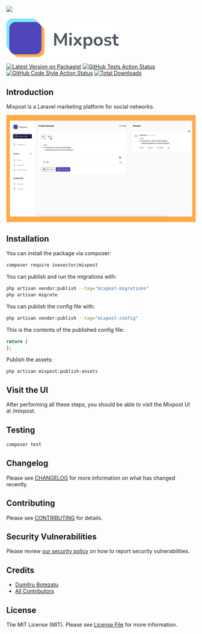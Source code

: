 
[<img src="https://github-ads.s3.eu-central-1.amazonaws.com/support-ukraine.svg?t=1" />](https://supportukrainenow.org)

[<img src="./art/logo.svg" width="300px" alt="Logo Mixpost" />](https://mixpost.app)

[![Latest Version on Packagist](https://img.shields.io/packagist/v/inovector/mixpost.svg?style=flat-square)](https://packagist.org/packages/inovector/mixpost)
[![GitHub Tests Action Status](https://img.shields.io/github/workflow/status/inovector/mixpost/run-tests?label=tests)](https://github.com/inovector/mixpost/actions?query=workflow%3Arun-tests+branch%3Amain)
[![GitHub Code Style Action Status](https://img.shields.io/github/workflow/status/inovector/mixpost/Check%20&%20fix%20styling?label=code%20style)](https://github.com/inovector/mixpost/actions?query=workflow%3A"Check+%26+fix+styling"+branch%3Amain)
[![Total Downloads](https://img.shields.io/packagist/dt/inovector/mixpost.svg?style=flat-square)](https://packagist.org/packages/inovector/mixpost)

## Introduction

Mixpost is a Laravel marketing platform for social networks.

[<img src="./art/cover.png" />](https://mixpost.app)


## Installation

You can install the package via composer:

```bash
composer require inovector/mixpost
```

You can publish and run the migrations with:

```bash
php artisan vendor:publish --tag="mixpost-migrations"
php artisan migrate
```

You can publish the config file with:

```bash
php artisan vendor:publish --tag="mixpost-config"
```

This is the contents of the published config file:

```php
return [
];
```

Publish the assets:

```bash
php artisan mixpost:publish-assets
```

## Visit the UI

After performing all these steps, you should be able to visit the Mixpost UI at /mixpost.

## Testing

```bash
composer test
```

## Changelog

Please see [CHANGELOG](CHANGELOG.md) for more information on what has changed recently.

## Contributing

Please see [CONTRIBUTING](https://github.com/inovector/.github/blob/main/CONTRIBUTING.md) for details.

## Security Vulnerabilities

Please review [our security policy](../../security/policy) on how to report security vulnerabilities.

## Credits

- [Dumitru Botezatu](https://github.com/inovector)
- [All Contributors](../../contributors)

## License

The MIT License (MIT). Please see [License File](LICENSE.md) for more information.

